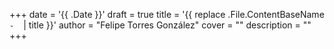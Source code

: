 +++
date = '{{ .Date }}'
draft = true
title = '{{ replace .File.ContentBaseName `-` ` ` | title }}'
author = "Felipe Torres González"
cover = ""
description = ""
+++
